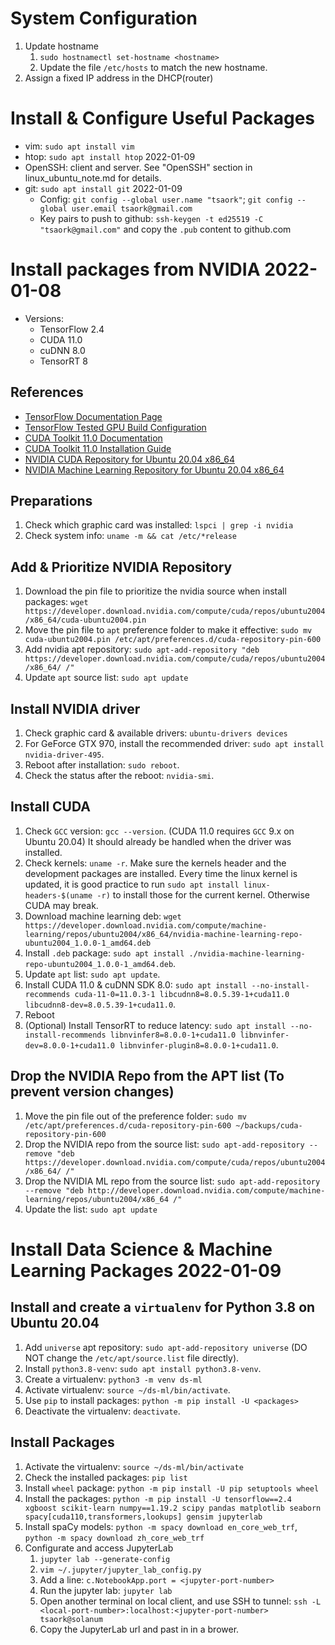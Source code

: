 # System Configuration
1. Update hostname
    1. `sudo hostnamectl set-hostname <hostname>`
    2. Update the file `/etc/hosts` to match the new hostname.
2. Assign a fixed IP address in the DHCP(router)




# Install & Configure Useful Packages
- vim: `sudo apt install vim`
- htop: `sudo apt install htop` 2022-01-09
- OpenSSH: client and server. See "OpenSSH" section in linux_ubuntu_note.md for details.
- git: `sudo apt install git` 2022-01-09
    - Config: `git config --global user.name "tsaork"`; `git config --global user.email tsaork@gmail.com`
    - Key pairs to push to github: `ssh-keygen -t ed25519 -C "tsaork@gmail.com"` and copy the `.pub` content to github.com




# Install packages from NVIDIA 2022-01-08
- Versions:
    - TensorFlow 2.4
    - CUDA 11.0
    - cuDNN 8.0
    - TensorRT 8

## References
- [TensorFlow Documentation Page](https://www.tensorflow.org/install/gpu#install_cuda_with_apt)
- [TensorFlow Tested GPU Build Configuration](https://www.tensorflow.org/install/source#gpu)
- [CUDA Toolkit 11.0 Documentation](https://docs.nvidia.com/cuda/archive/11.0/)
- [CUDA Toolkit 11.0 Installation Guide](https://docs.nvidia.com/cuda/archive/11.0/cuda-installation-guide-linux/index.html)
- [NVIDIA CUDA Repository for Ubuntu 20.04 x86_64](https://developer.download.nvidia.com/compute/cuda/repos/ubuntu2004/x86_64/)
- [NVIDIA Machine Learning Repository for Ubuntu 20.04 x86_64](https://developer.download.nvidia.com/compute/machine-learning/repos/ubuntu2004/x86_64/)

## Preparations
1. Check which graphic card was installed: `lspci | grep -i nvidia`
2. Check system info: `uname -m && cat /etc/*release`

## Add & Prioritize NVIDIA Repository
1. Download the pin file to prioritize the nvidia source when install packages: `wget https://developer.download.nvidia.com/compute/cuda/repos/ubuntu2004/x86_64/cuda-ubuntu2004.pin`
2. Move the pin file to `apt` preference folder to make it effective: `sudo mv cuda-ubuntu2004.pin /etc/apt/preferences.d/cuda-repository-pin-600`
3. Add nvidia apt repository: `sudo apt-add-repository "deb https://developer.download.nvidia.com/compute/cuda/repos/ubuntu2004/x86_64/ /"`
4. Update `apt` source list: `sudo apt update`

## Install NVIDIA driver
1. Check graphic card & available drivers: `ubuntu-drivers devices`
2. For GeForce GTX 970, install the recommended driver: `sudo apt install nvidia-driver-495`.
3. Reboot after installation: `sudo reboot`.
4. Check the status after the reboot: `nvidia-smi`.

## Install CUDA
1. Check `GCC` version: `gcc --version`. (CUDA 11.0 requires `GCC` 9.x on Ubuntu 20.04) It should already be handled when the driver was installed.
2. Check kernels: `uname -r`. Make sure the kernels header and the development packages are installed. Every time the linux kernel is updated, it is good practice to run `sudo apt install linux-headers-$(uname -r)` to install those for the current kernel. Otherwise CUDA may break.
3. Download machine learning deb: `wget https://developer.download.nvidia.com/compute/machine-learning/repos/ubuntu2004/x86_64/nvidia-machine-learning-repo-ubuntu2004_1.0.0-1_amd64.deb`
4. Install `.deb` package: `sudo apt install ./nvidia-machine-learning-repo-ubuntu2004_1.0.0-1_amd64.deb`.
5. Update `apt` list: `sudo apt update`.
6. Install CUDA 11.0 & cuDNN SDK 8.0: `sudo apt install --no-install-recommends cuda-11-0=11.0.3-1 libcudnn8=8.0.5.39-1+cuda11.0 libcudnn8-dev=8.0.5.39-1+cuda11.0`.
7. Reboot
8. (Optional) Install TensorRT to reduce latency: `sudo apt install --no-install-recommends libnvinfer8=8.0.0-1+cuda11.0 libnvinfer-dev=8.0.0-1+cuda11.0 libnvinfer-plugin8=8.0.0-1+cuda11.0`.

## Drop the NVIDIA Repo from the APT list (To prevent version changes)
1. Move the pin file out of the preference folder: `sudo mv /etc/apt/preferences.d/cuda-repository-pin-600 ~/backups/cuda-repository-pin-600`
2. Drop the NVIDIA repo from the source list: `sudo apt-add-repository --remove "deb https://developer.download.nvidia.com/compute/cuda/repos/ubuntu2004/x86_64/ /"`
3. Drop the NVIDIA ML repo from the source list: `sudo apt-add-repository --remove "deb http://developer.download.nvidia.com/compute/machine-learning/repos/ubuntu2004/x86_64 /"`
3. Update the list: `sudo apt update`



# Install Data Science & Machine Learning Packages 2022-01-09

## Install and create a `virtualenv` for Python 3.8 on Ubuntu 20.04
1. Add `universe` apt repository: `sudo apt-add-repository universe` (DO NOT change the `/etc/apt/source.list` file directly).
2. Install `python3.8-venv`: `sudo apt install python3.8-venv`.
3. Create a virtualenv: `python3 -m venv ds-ml`
4. Activate virtualenv: `source ~/ds-ml/bin/activate`.
5. Use `pip` to install packages: `python -m pip install -U <packages>`
6. Deactivate the virtualenv: `deactivate`.

## Install Packages
1. Activate the virtualenv: `source ~/ds-ml/bin/activate`
2. Check the installed packages: `pip list`
3. Install `wheel` package: `python -m pip install -U pip setuptools wheel`
4. Install the packages: `python -m pip install -U tensorflow==2.4 xgboost scikit-learn numpy==1.19.2 scipy pandas matplotlib seaborn spacy[cuda110,transformers,lookups] gensim jupyterlab`
5. Install spaCy models: `python -m spacy download en_core_web_trf`, `python -m spacy download zh_core_web_trf`
6. Configurate and access JupyterLab
    1. `jupyter lab --generate-config`
    2. `vim ~/.jupyter/jupyter_lab_config.py`
    3. Add a line: `c.NotebookApp.port = <jupyter-port-number>`
    4. Run the jupyter lab: `jupyter lab`
    5. Open another terminal on local client, and use SSH to tunnel: `ssh -L <local-port-number>:localhost:<jupyter-port-number> tsaork@solanum`
    6. Copy the JupyterLab url and past in in a brower.
